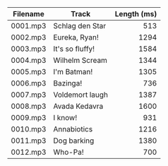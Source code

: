 | Filename | Track           | Length (ms) |
| -------- | --------------- | ----------: |
| 0001.mp3 | Schlag den Star |         513 |
| 0002.mp3 | Eureka, Ryan!   |        1294 |
| 0003.mp3 | It's so fluffy! |        1584 |
| 0004.mp3 | Wilhelm Scream  |        1344 |
| 0005.mp3 | I'm Batman!     |        1305 |
| 0006.mp3 | Bazinga!        |         736 |
| 0007.mp3 | Voldemort laugh |        1387 |
| 0008.mp3 | Avada Kedavra   |        1600 |
| 0009.mp3 | I know!         |         931 |
| 0010.mp3 | Annabiotics     |        1216 |
| 0011.mp3 | Dog barking     |        1380 |
| 0012.mp3 | Who-Pa!         |         700 |